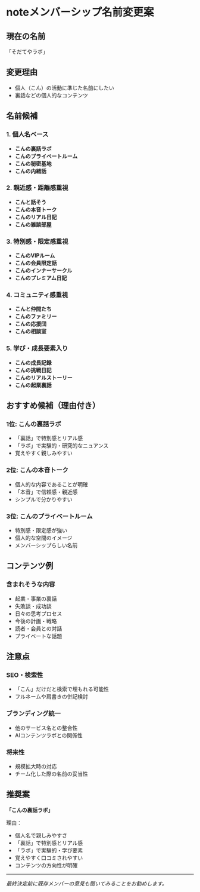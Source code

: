 # noteメンバーシップ名前変更案

## 現在の名前
「そだてやラボ」

## 変更理由
- 個人（こん）の活動に準じた名前にしたい
- 裏話などの個人的なコンテンツ

## 名前候補

### 1. 個人名ベース
- **こんの裏話ラボ**
- **こんのプライベートルーム**
- **こんの秘密基地**
- **こんの内緒話**

### 2. 親近感・距離感重視
- **こんと話そう**
- **こんの本音トーク**
- **こんのリアル日記**
- **こんの雑談部屋**

### 3. 特別感・限定感重視
- **こんのVIPルーム**
- **こんの会員限定話**
- **こんのインナーサークル**
- **こんのプレミアム日記**

### 4. コミュニティ感重視
- **こんと仲間たち**
- **こんのファミリー**
- **こんの応援団**
- **こんの相談室**

### 5. 学び・成長要素入り
- **こんの成長記録**
- **こんの挑戦日記**
- **こんのリアルストーリー**
- **こんの起業裏話**

## おすすめ候補（理由付き）

### 1位: **こんの裏話ラボ**
- 「裏話」で特別感とリアル感
- 「ラボ」で実験的・研究的なニュアンス
- 覚えやすく親しみやすい

### 2位: **こんの本音トーク**
- 個人的な内容であることが明確
- 「本音」で信頼感・親近感
- シンプルで分かりやすい

### 3位: **こんのプライベートルーム**
- 特別感・限定感が強い
- 個人的な空間のイメージ
- メンバーシップらしい名前

## コンテンツ例

### 含まれそうな内容
- 起業・事業の裏話
- 失敗談・成功談
- 日々の思考プロセス
- 今後の計画・戦略
- 読者・会員との対話
- プライベートな話題

## 注意点

### SEO・検索性
- 「こん」だけだと検索で埋もれる可能性
- フルネームや肩書きの併記検討

### ブランディング統一
- 他のサービス名との整合性
- AIコンテンツラボとの関係性

### 将来性
- 規模拡大時の対応
- チーム化した際の名前の妥当性

## 推奨案

**「こんの裏話ラボ」**

理由：
- 個人名で親しみやすさ
- 「裏話」で特別感とリアル感
- 「ラボ」で実験的・学び要素
- 覚えやすく口コミされやすい
- コンテンツの方向性が明確

---
*最終決定前に既存メンバーの意見も聞いてみることをお勧めします。*